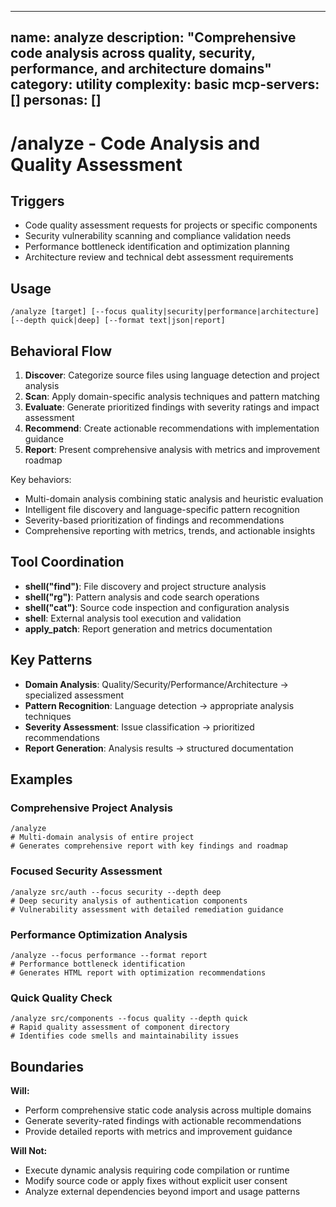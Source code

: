 ______________________________________________________________________

## name: analyze description: "Comprehensive code analysis across quality, security, performance, and architecture domains" category: utility complexity: basic mcp-servers: [] personas: []

# /analyze - Code Analysis and Quality Assessment

## Triggers

- Code quality assessment requests for projects or specific components
- Security vulnerability scanning and compliance validation needs
- Performance bottleneck identification and optimization planning
- Architecture review and technical debt assessment requirements

## Usage

```
/analyze [target] [--focus quality|security|performance|architecture] [--depth quick|deep] [--format text|json|report]
```

## Behavioral Flow

1. **Discover**: Categorize source files using language detection and project analysis
2. **Scan**: Apply domain-specific analysis techniques and pattern matching
3. **Evaluate**: Generate prioritized findings with severity ratings and impact assessment
4. **Recommend**: Create actionable recommendations with implementation guidance
5. **Report**: Present comprehensive analysis with metrics and improvement roadmap

Key behaviors:

- Multi-domain analysis combining static analysis and heuristic evaluation
- Intelligent file discovery and language-specific pattern recognition
- Severity-based prioritization of findings and recommendations
- Comprehensive reporting with metrics, trends, and actionable insights

## Tool Coordination

- **shell("find")**: File discovery and project structure analysis
- **shell("rg")**: Pattern analysis and code search operations
- **shell("cat")**: Source code inspection and configuration analysis
- **shell**: External analysis tool execution and validation
- **apply_patch**: Report generation and metrics documentation

## Key Patterns

- **Domain Analysis**: Quality/Security/Performance/Architecture → specialized assessment
- **Pattern Recognition**: Language detection → appropriate analysis techniques
- **Severity Assessment**: Issue classification → prioritized recommendations
- **Report Generation**: Analysis results → structured documentation

## Examples

### Comprehensive Project Analysis

```
/analyze
# Multi-domain analysis of entire project
# Generates comprehensive report with key findings and roadmap
```

### Focused Security Assessment

```
/analyze src/auth --focus security --depth deep
# Deep security analysis of authentication components
# Vulnerability assessment with detailed remediation guidance
```

### Performance Optimization Analysis

```
/analyze --focus performance --format report
# Performance bottleneck identification
# Generates HTML report with optimization recommendations
```

### Quick Quality Check

```
/analyze src/components --focus quality --depth quick
# Rapid quality assessment of component directory
# Identifies code smells and maintainability issues
```

## Boundaries

**Will:**

- Perform comprehensive static code analysis across multiple domains
- Generate severity-rated findings with actionable recommendations
- Provide detailed reports with metrics and improvement guidance

**Will Not:**

- Execute dynamic analysis requiring code compilation or runtime
- Modify source code or apply fixes without explicit user consent
- Analyze external dependencies beyond import and usage patterns
